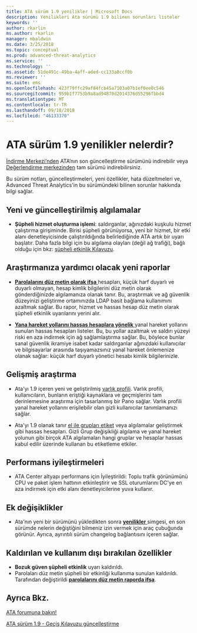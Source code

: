 ```yaml
---
title: ATA sürüm 1.9 yenilikler | Microsoft Docs
description: Yenilikleri Ata sürümü 1.9 bilinen sorunları listeler
keywords: ''
author: rkarlin
ms.author: rkarlin
manager: mbaldwin
ms.date: 3/25/2018
ms.topic: conceptual
ms.prod: advanced-threat-analytics
ms.service: ''
ms.technology: ''
ms.assetid: 51de491c-49ba-4aff-aded-cc133a8ccf0b
ms.reviewer: ''
ms.suite: ems
ms.openlocfilehash: 423f79ffc29af84fcb45a7103a07b1ef0ee0c546
ms.sourcegitcommit: 959b1f7753b9a8ad94870d2014376d55296fbbd4
ms.translationtype: MT
ms.contentlocale: tr-TR
ms.lasthandoff: 09/18/2018
ms.locfileid: "46133370"
---
```

# <a name="whats-new-in-ata-version-19"></a>ATA sürüm 1.9 yenilikler nelerdir?

[İndirme Merkezi’nden](https://www.microsoft.com/download/details.aspx?id=56725) ATA’nın son güncelleştirme sürümünü indirebilir veya [Değerlendirme merkezinden](http://www.microsoft.com/evalcenter/evaluate-microsoft-advanced-threat-analytics) tam sürümü indirebilirsiniz.

Bu sürüm notları, güncelleştirmeleri, yeni özellikler, hata düzeltmeleri ve, Advanced Threat Analytics'in bu sürümündeki bilinen sorunlar hakkında bilgi sağlar.

## <a name="new--updated-detections"></a>Yeni ve güncelleştirilmiş algılamalar

-  **Şüpheli hizmet oluşturma işlemi**: saldırganlar, ağınızdaki kuşkulu hizmet çalıştırma girişiminde. Birisi şüpheli görünüyorsa, yeni bir hizmet, bir etki alanı denetleyicisinde çalıştırıldığında belirlediğinde ATA artık bir uyarı başlatır. Daha fazla bilgi için bu algılama olayları (değil ağ trafiği), bağlı olduğu için bkz: [şüpheli etkinlik Kılavuzu](suspicious-activity-guide.md#suspicious-service-creation).


## <a name="new-reports-to-help-you-investigate"></a>Araştırmanıza yardımcı olacak yeni raporlar 

-   [ **Parolalarını düz metin olarak ifşa** ](reports.md) hesapları, küçük harf duyarlı ve duyarlı olmayan, hesap kimlik bilgilerini düz metin olarak gönderdiğinizde algılamanıza olanak tanır. Bu, araştırmak ve ağ güvenlik düzeyinizi geliştirme ortamınızda LDAP basit bağlama kullanımını azaltmak sağlar. Bu rapor, hizmet ve hassas hesap düz metin olarak şüpheli etkinlik uyarılarını yerini alır.

- [ **Yana hareket yollarını hassas hesaplara yönelik** ](reports.md) yanal hareket yollarını sunulan hassas hesapları listeler. Bu, bu yollar azaltmak ve saldırı yüzeyi riski en aza indirmek için ağ sağlamlaştırma sağlar. Bu, böylece bunlar sanal güvenlik ikramiye isabet kadar saldırganlar ağınızdaki kullanıcılar ve bilgisayarlar arasında taşıyamazsınız yanal hareket önlemenize olanak sağlar: küçük harf duyarlı yönetici hesabı kimlik bilgilerinizle.

## <a name="improved-investigation"></a>Gelişmiş araştırma

-  Ata'yı 1.9 içeren yeni ve geliştirilmiş [varlık profili](entity-profiles.md). Varlık profili, kullanıcıların, bunların eriştiği kaynaklara ve geçmişlerini tam derinlemesine araştırma için tasarlanmış bir Pano sağlar. Varlık profili yanal hareket yollarını erişilebilir olan gizli kullanıcılar tanımlamanızı sağlar. 

-   Ata'yı 1.9 olanak tanır [el ile grupları etiket](tag-sensitive-accounts.md) veya algılamalar geliştirmek gibi hassas hesapları. Gizli Grup değişikliği algılama ve yanal hareket yolunun gibi birçok ATA algılamaları hangi gruplar ve hesaplar hassas kabul edilir üzerinde kullanan bu etiketleme etkiler.

## <a name="performance-improvements"></a>Performans iyileştirmeleri

- ATA Center altyapı performans için İyileştirildi: Toplu trafik görünümünü CPU ve paket işlem hattının etkinleştirir ve SSL oturumlarını DC'ye en aza indirmek için etki alanı denetleyicilerine yuva kullanır.



## <a name="additional-changes"></a>Ek değişiklikler

- Ata'nın yeni bir sürümünü yükledikten sonra [ **yenilikler** ](working-with-ata-console.md) simgesi, en son sürümde nelerin değiştiğini bilmeniz izin vermek için araç çubuğunda görünür. Ayrıca, ayrıntılı sürüm changelog bağlantısını içeren sağlar.


## <a name="removed-and-deprecated-features"></a>Kaldırılan ve kullanım dışı bırakılan özellikler

- **Bozuk güven şüpheli etkinlik** uyarı kaldırıldı.
- Parolaları düz metin şüpheli bir etkinliği kullanıma sunulan kaldırıldı. Tarafından değiştirildi [ **parolalarını düz metin raporda ifşa**](reports.md).



## <a name="see-also"></a>Ayrıca Bkz.
[ATA forumuna bakın!](https://social.technet.microsoft.com/Forums/security/home?forum=mata)

[ATA sürüm 1.9 - Geçiş Kılavuzu güncelleştirme](ata-update-1.9-migration-guide.md)

